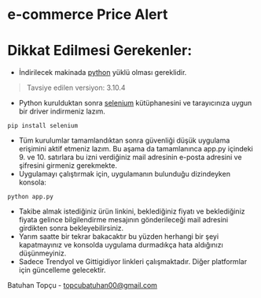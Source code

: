 # e-commerce Price Alert

# Dikkat Edilmesi Gerekenler:
- İndirilecek makinada [python](https://www.python.org/downloads/) yüklü olması gereklidir.
>	 Tavsiye edilen versiyon: 3.10.4
- Python kurulduktan sonra [selenium](https://selenium-python.readthedocs.io/) kütüphanesini ve tarayıcınıza uygun bir driver indirmeniz lazım.
```
pip install selenium
```
- Tüm kurulumlar tamamlandıktan sonra güvenliği düşük uygulama erişimini aktif etmeniz lazım. Bu aşama da tamamlanınca app.py içindeki 9. ve 10. satırlara bu izni verdiğiniz mail adresinin e-posta adresini ve şifresini girmeniz gerekmekte.
- Uygulamayı çalıştırmak için, uygulamanın bulunduğu dizindeyken konsola:
```
python app.py
```
- Takibe almak istediğiniz ürün linkini, beklediğiniz fiyatı ve beklediğiniz fiyata gelince bilgilendirme mesajının gönderileceği mail adresini girdikten sonra bekleyebilirsiniz.
- Yarım saatte bir tekrar bakacaktır bu yüzden herhangi bir şeyi kapatmayınız ve konsolda uygulama durmadıkça hata aldığınızı düşünmeyiniz.
- Sadece Trendyol ve Gittigidiyor linkleri çalışmaktadır. Diğer platformlar için güncelleme gelecektir.


Batuhan Topçu - topcubatuhan00@gmail.com
